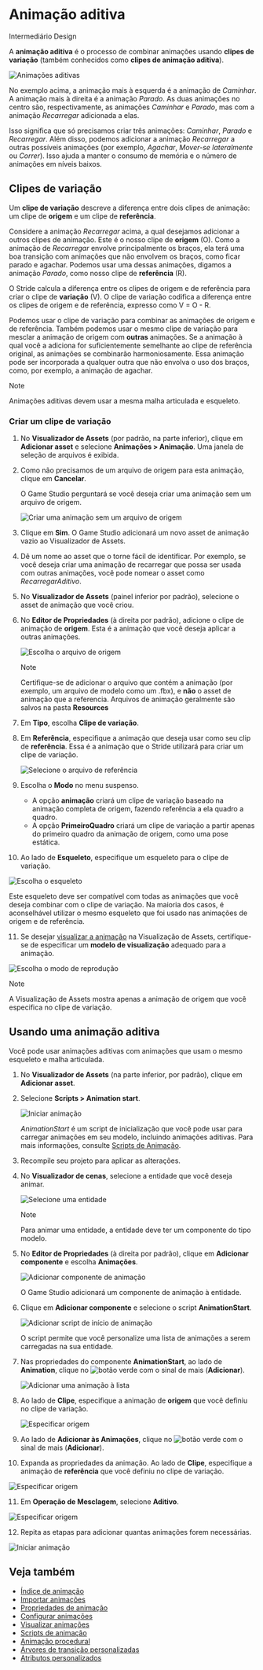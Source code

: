 # Animação aditiva

<span class="badge text-bg-primary">Intermediário</span>
<span class="badge text-bg-success">Design</span>

A **animação aditiva** é o processo de combinar animações usando **clipes de variação** (também conhecidos como **clipes de animação aditiva**).

![Animações aditivas](media/animations-additive-sample.gif)

No exemplo acima, a animação mais à esquerda é a animação de *Caminhar*. A animação mais à direita é a animação *Parado*. As duas animações no centro são, respectivamente, as animações *Caminhar* e *Parado*, mas com a animação *Recarregar* adicionada a elas.

Isso significa que só precisamos criar três animações: *Caminhar*, *Parado* e *Recarregar*. Além disso, podemos adicionar a animação *Recarregar* a outras possíveis animações (por exemplo, *Agachar*, *Mover-se lateralmente* ou *Correr*). Isso ajuda a manter o consumo de memória e o número de animações em níveis baixos.

## Clipes de variação

Um **clipe de variação** descreve a diferença entre dois clipes de animação: um clipe de **origem** e um clipe de **referência**.

Considere a animação *Recarregar* acima, a qual desejamos adicionar a outros clipes de animação. Este é o nosso clipe de **origem** (O). Como a animação de *Recarregar* envolve principalmente os braços, ela terá uma boa transição com animações que não envolvem os braços, como ficar parado e agachar. Podemos usar uma dessas animações, digamos a animação *Parado*, como nosso clipe de **referência** (R).

O Stride calcula a diferença entre os clipes de origem e de referência para criar o clipe de **variação** (V). O clipe de variação codifica a diferença entre os clipes de origem e de referência,  expresso como V = O - R.

Podemos usar o clipe de variação para combinar as animações de origem e de referência. Também podemos usar o mesmo clipe de variação para mesclar a animação de origem com **outras** animações. Se a animação à qual você a adiciona for suficientemente semelhante ao clipe de referência original, as animações se combinarão harmoniosamente. Essa animação pode ser incorporada a qualquer outra que não envolva o uso dos braços, como, por exemplo, a animação de agachar.

> [!Note]
> Animações aditivas devem usar a mesma malha articulada e esqueleto.

### Criar um clipe de variação

1. No **Visualizador de Assets** (por padrão, na parte inferior), clique em **Adicionar asset** e selecione **Animações > Animação**. Uma janela de seleção de arquivos é exibida.

2. Como não precisamos de um arquivo de origem para esta animação, clique em **Cancelar**.

   O Game Studio perguntará se você deseja criar uma animação sem um arquivo de origem.

   ![Criar uma animação sem um arquivo de origem](media/create-animation-without-source-file.png)

3. Clique em **Sim**. O Game Studio adicionará um novo asset de animação vazio ao Visualizador de Assets.

4. Dê um nome ao asset que o torne fácil de identificar. Por exemplo, se você deseja criar uma animação de recarregar que possa ser usada com outras animações, você pode nomear o asset como *RecarregarAditivo*.

5. No **Visualizador de Assets** (painel inferior por padrão), selecione o asset de animação que você criou.

6. No **Editor de Propriedades** (à direita por padrão), adicione o clipe de animação de **origem**. Esta é a animação que você deseja aplicar a outras animações.

   ![Escolha o arquivo de origem](media/animations-additive-animations-1.png)

   > [!Note]
   > Certifique-se de adicionar o arquivo que contém a animação (por exemplo, um arquivo de modelo como um .fbx), e **não** o asset de animação que a referencia. Arquivos de animação geralmente são salvos na pasta **Resources**

7. Em **Tipo**, escolha **Clipe de variação**.

8. Em **Referência**, especifique a animação que deseja usar como seu clip de **referência**. Essa é a animação que o Stride utilizará para criar um clipe de variação.

   ![Selecione o arquivo de referência](media/animations-additive-animations-2.png)

9. Escolha o **Modo** no menu suspenso.

   * A opção **animação** criará um clipe de variação baseado na animação completa de origem, fazendo referência a ela quadro a quadro.
   * A opção **PrimeiroQuadro** criará um clipe de variação a partir apenas do primeiro quadro da animação de origem, como uma pose estática.

10. Ao lado de **Esqueleto**, especifique um esqueleto para o clipe de variação.

   ![Escolha o esqueleto](media/animations-additive-animations-3.png)

   Este esqueleto deve ser compatível com todas as animações que você deseja combinar com o clipe de variação. Na maioria dos casos, é aconselhável utilizar o mesmo esqueleto que foi usado nas animações de origem e de referência.

11. Se desejar [visualizar a animação](preview-animations.md) na Visualização de Assets,
   certifique-se de especificar um **modelo de visualização** adequado para a animação.

   ![Escolha o modo de reprodução](media/animations-additive-animations-4.png)

   > [!Note]
   > A Visualização de Assets mostra apenas a animação de origem que você especifica no clipe de variação.

## Usando uma animação aditiva

Você pode usar animações aditivas com animações que usam o mesmo esqueleto e malha articulada.

1. No **Visualizador de Assets** (na parte inferior, por padrão), clique em **Adicionar asset**.

2. Selecione **Scripts > Animation start**.

   ![Iniciar animação](media/animations-additive-animations-animation-start.png)

   *AnimationStart* é um script de inicialização que você pode usar para carregar animações em seu modelo, incluindo animações aditivas. Para mais informações, consulte [Scripts de Animação](animation-scripts.md).

3. Recompile seu projeto para aplicar as alterações.

4. No **Visualizador de cenas**, selecione a entidade que você deseja animar.

   ![Selecione uma entidade](media/animations-use-3d-animations-select-entity.png)

   > [!Note]
   > Para animar uma entidade, a entidade deve ter um componente do tipo modelo.

5. No **Editor de Propriedades** (à direita por padrão), clique em **Adicionar componente** e escolha **Animações**.

   ![Adicionar componente de animação](media/animations-use-3d-animations-add-animation-component.png)

   O Game Studio adicionará um componente de animação à entidade.

6. Clique em **Adicionar componente** e selecione o script **AnimationStart**.

   ![Adicionar script de início de animação](media/add-animation-start-script.png)

   O script permite que você personalize uma lista de animações a serem carregadas na sua entidade.

7. Nas propriedades do componente **AnimationStart**, ao lado de **Animation**, clique no ![botão verde](~/manual/game-studio/media/green-plus-icon.png) com o sinal de mais (**Adicionar**).

   ![Adicionar uma animação à lista](media/add-animation-to-list.png)

8. Ao lado de **Clipe**, especifique a animação de **origem** que você definiu no clipe de variação.

   ![Especificar origem](media/specify-clip-1.png)

9. Ao lado de **Adicionar às Animações**, clique no ![botão verde](~/manual/game-studio/media/green-plus-icon.png) com o sinal de mais (**Adicionar**).

10. Expanda as propriedades da animação. Ao lado de **Clipe**, especifique a animação de **referência** que você definiu no clipe de variação.

   ![Especificar origem](media/specify-clip-2.png)

11. Em **Operação de Mesclagem**, selecione **Aditivo**.

   ![Especificar origem](media/type-additive.png)

12. Repita as etapas para adicionar quantas animações forem necessárias.

   ![Iniciar animação](media/animations-additive-animations-start2.png)

## Veja também

* [Índice de animação](index.md)
* [Importar animações](import-animations.md)
* [Propriedades de animação](animation-properties.md)
* [Configurar animações](set-up-animations.md)
* [Visualizar animações](preview-animations.md)
* [Scripts de animação](animation-scripts.md)
* [Animação procedural](procedural-animation.md)
* [Árvores de transição personalizadas](custom-blend-trees.md)
* [Atributos personalizados](custom-attributes.md)